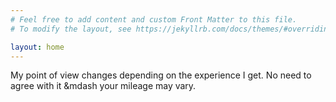 ```yaml
---
# Feel free to add content and custom Front Matter to this file.
# To modify the layout, see https://jekyllrb.com/docs/themes/#overriding-theme-defaults

layout: home
---
```


My point of view changes depending on the experience I get. 
No need to agree with it &mdash your mileage may vary.
